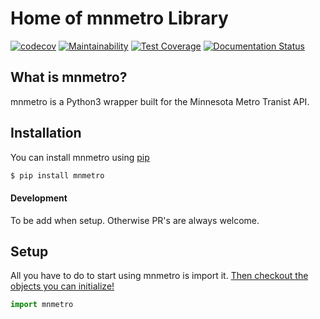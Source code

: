 # Home of mnmetro Library
[![codecov](https://codecov.io/gh/trjahnke/mnmetro/branch/master/graph/badge.svg)](https://codecov.io/gh/trjahnke/mnmetro) [![Maintainability](https://api.codeclimate.com/v1/badges/4f55f0d42659d4c36b48/maintainability)](https://codeclimate.com/github/trjahnke/mnmetro/maintainability) [![Test Coverage](https://api.codeclimate.com/v1/badges/4f55f0d42659d4c36b48/test_coverage)](https://codeclimate.com/github/trjahnke/mnmetro/test_coverage) [![Documentation Status](https://readthedocs.org/projects/mnmetro/badge/?version=latest)](https://mnmetro.readthedocs.io/en/latest/?badge=latest)



## What is mnmetro?
mnmetro is a Python3 wrapper built for the Minnesota Metro Tranist API.

## Installation
You can install mnmetro using [pip](https://pypi.org)
```bash
$ pip install mnmetro
```

#### Development
To be add when setup. Otherwise PR's are always welcome.

## Setup
All you have to do to start using mnmetro is import it. [Then checkout the objects you can initialize!](/inner-workings/functions)
```python
import mnmetro
```
